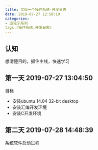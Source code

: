 ```yaml
---
title: 实现一个操作系统-开发日志
date: 2019-07-27 12:58:10
categories:
- 造轮子系列
tags:[操作系统,开发日志]
---
```

## 认知
想清楚目的，抓住主线，快速学习


## 第一天 2019-07-27 13:04:50
目标
* 安装ubuntu 14.04 32-bit desktop
* 安装汇编开发环境
* 安装C开发环境

## 第二天 2019-07-28 14:48:39
系统软件启动过程